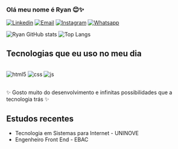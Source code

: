 ### Olá meu nome é Ryan 😊✨

[![Linkedin](https://img.shields.io/badge/LinkedIn-0077B5?style=for-the-badge&logo=linkedin&logoColor=white)](https://www.linkedin.com/in/ryan-xavier-thatsevolution/)
[![Email](https://img.shields.io/badge/Gmail-D14836?style=for-the-badge&logo=gmail&logoColor=white)]([https://www.linkedin.com/in/ryan-xavier-thatsevolution/](https://mail.google.com/mail/u/0/#inbox))
[![Instagram](https://img.shields.io/badge/Instagram-E4405F?style=for-the-badge&logo=instagram&logoColor=white)](https://www.instagram.com/ryanprxavier/)
[![Whatsapp](https://img.shields.io/badge/WhatsApp-25D366?style=for-the-badge&logo=whatsapp&logoColor=white)](https://web.whatsapp.com/)

![Ryan GitHub stats](https://github-readme-stats.vercel.app/api?username=ryanxavier10&show_icons=true&theme=dark)
![Top Langs](https://github-readme-stats.vercel.app/api/top-langs/?username=ryanxavier10&layout=compact)

## Tecnologias que eu uso no meu dia

<div style="display: inline_block"><br/>
  <img aling="center" alt="html5" src="https://img.shields.io/badge/HTML5-E34F26?style=for-the-badge&logo=html5&logoColor=white"/>
  <img aling="center" alt="css" src="https://img.shields.io/badge/CSS3-1572B6?style=for-the-badge&logo=css3&logoColor=white"/>
  <img aling="center" alt="js" src="https://img.shields.io/badge/JavaScript-F7DF1E?style=for-the-badge&logo=javascript&logoColor=black"/>
</div><br/>

  ✨ Gosto muito do desenvolvimento e infinitas possibilidades que a tecnologia trás ✨

## Estudos recentes
- Tecnologia em Sistemas para Internet - UNINOVE
- Engenheiro Front End - EBAC
